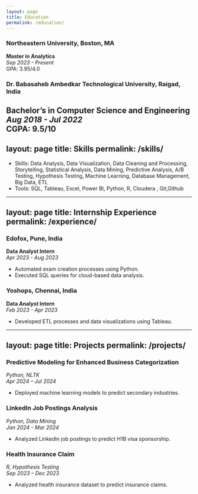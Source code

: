 ```yaml
---
layout: page
title: Education
permalink: /education/
---
```


### Northeastern University, Boston, MA
**Master in Analytics**  
*Sep 2023 - Present*  
GPA: 3.95/4.0

### Dr. Babasaheb Ambedkar Technological University, Raigad, India
**Bachelor’s in Computer Science and Engineering**  
*Aug 2018 - Jul 2022*  
CGPA: 9.5/10
---
layout: page
title: Skills
permalink: /skills/
---

- Skills:  Data Analysis, Data Visualization, Data Cleaning and Processing, Storytelling, Statistical Analysis, Data Mining, 
Predictive Analysis, A/B Testing, Hypothesis Testing, Machine Learning, Database Management, Big Data, ETL
- Tools: SQL, Tableau, Excel, Power BI, Python, R, Cloudera , Git,Github
  
---
layout: page
title: Internship Experience
permalink: /experience/
---

### Edofox, Pune, India
**Data Analyst Intern**  
*Apr 2023 - Aug 2023*  
- Automated exam creation processes using Python.
- Executed SQL queries for cloud-based data analysis.

### Yoshops, Chennai, India
**Data Analyst Intern**  
*Feb 2023 - Apr 2023*  
- Developed ETL processes and data visualizations using Tableau.

---
layout: page
title: Projects
permalink: /projects/
---

### Predictive Modeling for Enhanced Business Categorization
*Python, NLTK*  
*Apr 2024 – Jul 2024*  
- Deployed machine learning models to predict secondary industries.

### LinkedIn Job Postings Analysis
*Python, Data Mining*  
*Jan 2024 - Mar 2024*  
- Analyzed LinkedIn job postings to predict H1B visa sponsorship.

### Health Insurance Claim
*R, Hypothesis Testing*  
*Sep 2023 – Dec 2023*  
- Analyzed health insurance dataset to predict insurance claims.


